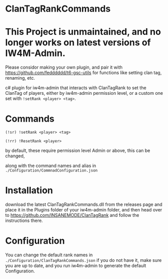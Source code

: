 # ClanTagRankCommands

# This Project is unmaintained, and no longer works on latest versions of IW4M-Admin.

Please considor making your own plugin, and pair it with https://github.com/fedddddd/t6-gsc-utils for functions like setting clan tag, renaming, etc.

c# plugin for iw4m-admin that interacts with ClanTagRank to set the ClanTag of players, either by iw4m-admin permission level, or a custom one set with ```!setRank <player> <tag>```.


# Commands
```(!sr) !setRank <player> <tag>```

```(!rr) !ResetRank <player>```

by default, these require permission level Admin or above, this can be changed,

along with the command names and alias in ```./Configuration/CommnadConfiguration.json```

# Installation
download the latest ClanTagRankCommands.dll from the releases page and place it in the Plugins folder of your iw4m-admin folder, and then head over to https://github.com/INSANEMODE/ClanTagRank and follow the instructions there.

# Configuration
You can change the default rank names in ```./Configuration/ClanTagRankCommands.json```
if you do not have it, make sure you are up to date, and you run iw4m-admin to generate the default Configuration.
